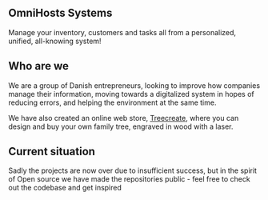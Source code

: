 ## OmniHosts Systems

Manage your inventory, customers and tasks all from a personalized, unified, all-knowing system!


## Who are we

We are a group of Danish entrepreneurs, looking to improve how companies manage their information, moving towards a digitalized system in hopes of reducing errors, and helping the environment at the same time.

We have also created an online web store, [Treecreate](https://github.com/treecreate), where you can design and buy your own family tree, engraved in wood with a laser.

## Current situation

Sadly the projects are now over due to insufficient success, but in the spirit of Open source we have made the repositories public - feel free to check out the codebase and get inspired

